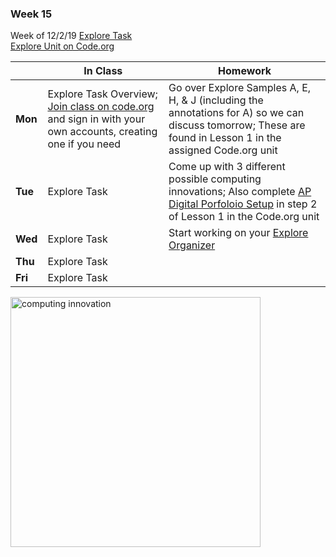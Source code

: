 <meta http-equiv="refresh" content="300"/>

### Week 15  
Week of 12/2/19 [Explore Task](/ap/units/pt/explore)  
[Explore Unit on Code.org](https://studio.code.org/s/csp-explore-2019?section_id=2525239)

  |       |In Class               |Homework   |
  |-------|---------              |---------  |
  |**Mon**|Explore Task Overview; [Join class on code.org](https://studio.code.org/join/LDSHVW) and sign in with your own accounts, creating one if you need |Go over Explore Samples A, E, H, & J (including the annotations for A) so we can discuss tomorrow; These are found in Lesson 1 in the assigned Code.org unit|
  |**Tue**|Explore Task          |Come up with 3 different possible computing innovations; Also complete [AP Digital Porfoloio Setup](https://studio.code.org/s/csp-explore-2019/stage/1/puzzle/2#portfolio) in step 2 of Lesson 1 in the Code.org unit|
  |**Wed**|Explore Task          |Start working on your [Explore Organizer](\ap\assets\pdfs\digital_portfolio\explore-planning-organizer.pdf)|
  |**Thu**|Explore Task          ||
  |**Fri**|Explore Task          ||

<img src="https://slideplayer.com/slide/15522632/93/images/11/Innovation%2C+Impacts+%26+Introductions.jpg" alt="computing innovation" height="400">